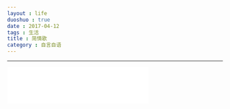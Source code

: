 ```yaml
---
layout : life
duoshuo : true
date : 2017-04-12
tags : 生活
title : 简情歌
category : 自言自语
---
```


******

<iframe frameborder="no" border="0" marginwidth="0" marginheight="0" width=330 height=86 src="//music.163.com/outchain/player?type=2&id=30987781&auto=1&height=66"></iframe>